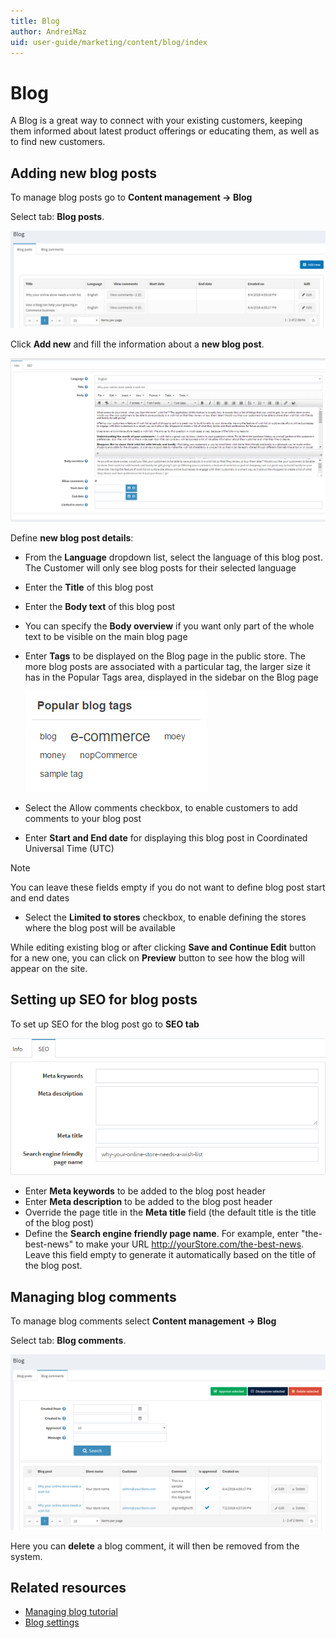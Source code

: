 ```yaml
---
title: Blog
author: AndreiMaz
uid: user-guide/marketing/content/blog/index
---
```

# Blog

A Blog is a great way to connect with your existing customers, keeping them informed about latest product offerings or educating them, as well as to  find new customers.

## Adding new blog posts

To manage blog posts go to **Content management → Blog**

Select tab: **Blog posts**.

![p1](_static/index/Blog1.PNG)

Click **Add new** and fill the information about a **new blog post**.

![p2](_static/index/Blog2.PNG)

Define **new blog post details**:

- From the **Language** dropdown list, select the language of this blog post. The Customer will only see blog posts for their selected language
- Enter the **Title** of this blog post
- Enter the **Body text** of this blog post
- You can specify the **Body overview** if you want only part of the whole text to be visible on the main blog page
- Enter **Tags** to be displayed on the Blog page in the public store. The more blog posts are associated with a particular tag, the larger size it has in the Popular Tags area, displayed in the sidebar on the Blog page

   ![p3](_static/index/Blog3.PNG)

- Select the Allow comments checkbox, to enable customers to add comments to your blog post
- Enter **Start and End date** for displaying this blog post in Coordinated Universal Time (UTC)

 > [!NOTE]
 > You can leave these fields empty if you do not want to define blog post start and end dates

- Select the **Limited to stores** checkbox, to enable defining the stores where the blog post will be available

While editing existing blog or after clicking **Save and Continue Edit** button for a new one, you can click on **Preview** button to see how the blog will appear on the site.

## Setting up SEO for blog posts

To set up SEO for the blog post go to **SEO tab**

![SEO for blog posts](_static/index/Blog4.png)

- Enter **Meta keywords** to be added to the blog post header
- Enter **Meta description** to be added to the blog post header
- Override the page title in the **Meta title** field (the default title is the title of the blog post)
- Define the **Search engine friendly page name**. For example, enter "the-best-news" to make your URL <http://yourStore.com/the-best-news>. Leave this field empty to generate it automatically based on the title of the blog post.

## Managing blog comments

To manage blog comments select **Content management → Blog**

Select tab: **Blog comments**.

![p5](_static/index/Blog5.PNG)

Here you can **delete** a blog comment, it will then be removed from the system.

## Related resources

- [Managing blog tutorial](https://www.youtube.com/watch?v=wKMKUF7VfW0&list=PLnL_aDfmRHwsbhj621A-RFb1KnzeFxYz4&index=12)
- [Blog settings](xref:user-guide/marketing/content/blog/blog-settings)
